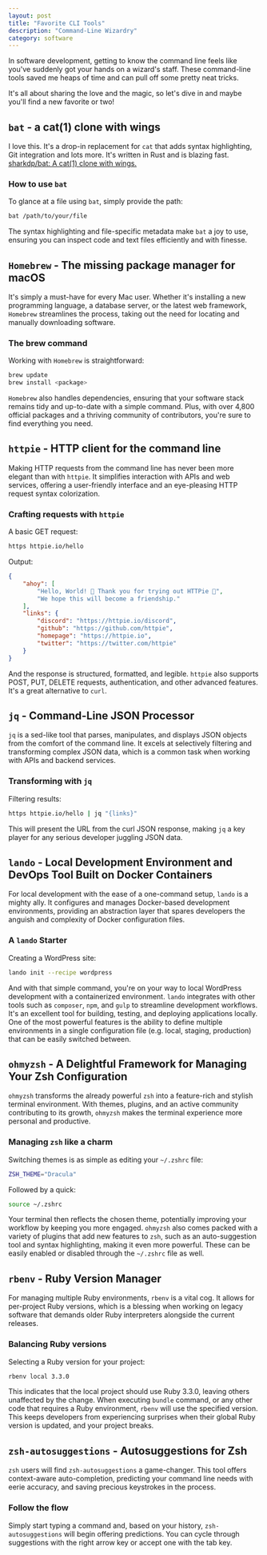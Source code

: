 ```yaml
---
layout: post
title: "Favorite CLI Tools"
description: "Command-Line Wizardry"
category: software
---
```


In software development, getting to know the command line feels like you've suddenly got your hands on a wizard's staff. These command-line tools saved me heaps of time and can pull off some pretty neat tricks.

It's all about sharing the love and the magic, so let's dive in and maybe you'll find a new favorite or two!

##  `bat` - a cat(1) clone with wings

I love this. It's a drop-in replacement for `cat` that adds syntax highlighting, Git integration and lots more. It's written in Rust and is blazing fast. [sharkdp/bat: A cat(1) clone with wings.](https://github.com/sharkdp/bat)

### How to use `bat`

To glance at a file using `bat`, simply provide the path:

```sh
bat /path/to/your/file
```

The syntax highlighting and file-specific metadata make `bat` a joy to use, ensuring you can inspect code and text files efficiently and with finesse.

## `Homebrew` - The missing package manager for macOS

It's simply a must-have for every Mac user. Whether it's installing a new programming language, a database server, or the latest web framework, `Homebrew` streamlines the process, taking out the need for locating and manually downloading software.

### The brew command

Working with `Homebrew` is straightforward:

```sh
brew update
brew install <package>
```

`Homebrew` also handles dependencies, ensuring that your software stack remains tidy and up-to-date with a simple command. Plus, with over 4,800 official packages and a thriving community of contributors, you're sure to find everything you need.

## `httpie` - HTTP client for the command line

Making HTTP requests from the command line has never been more elegant than with `httpie`. It simplifies interaction with APIs and web services, offering a user-friendly interface and an eye-pleasing HTTP request syntax colorization.

### Crafting requests with `httpie`

A basic GET request:

```sh
https httpie.io/hello
```

Output:

```json
{
    "ahoy": [
        "Hello, World! 👋 Thank you for trying out HTTPie 🥳",
        "We hope this will become a friendship."
    ],
    "links": {
        "discord": "https://httpie.io/discord",
        "github": "https://github.com/httpie",
        "homepage": "https://httpie.io",
        "twitter": "https://twitter.com/httpie"
    }
}
```

And the response is structured, formatted, and legible. `httpie` also supports POST, PUT, DELETE requests, authentication, and other advanced features. It's a great alternative to `curl`.

## `jq` - Command-Line JSON Processor

`jq` is a sed-like tool that parses, manipulates, and displays JSON objects from the comfort of the command line. It excels at selectively filtering and transforming complex JSON data, which is a common task when working with APIs and backend services.

### Transforming with `jq`

Filtering results:

```sh
https httpie.io/hello | jq "{links}"
```

This will present the URL from the curl JSON response, making `jq` a key player for any serious developer juggling JSON data.

## `lando` - Local Development Environment and DevOps Tool Built on Docker Containers

For local development with the ease of a one-command setup, `lando` is a mighty ally. It configures and manages Docker-based development environments, providing an abstraction layer that spares developers the anguish and complexity of Docker configuration files.

### A `lando` Starter

Creating a WordPress site:

```sh
lando init --recipe wordpress
```

And with that simple command, you're on your way to local WordPress development with a containerized environment. `lando` integrates with other tools such as `composer`, `npm`, and `gulp` to streamline development workflows. It's an excellent tool for building, testing, and deploying applications locally.  One of the most powerful features is the ability to define multiple environments in a single configuration file (e.g. local, staging, production) that can be easily switched between.

## `ohmyzsh` - A Delightful Framework for Managing Your Zsh Configuration

`ohmyzsh` transforms the already powerful `zsh` into a feature-rich and stylish terminal environment. With themes, plugins, and an active community contributing to its growth, `ohmyzsh` makes the terminal experience more personal and productive.

### Managing `zsh` like a charm

Switching themes is as simple as editing your `~/.zshrc` file:

```sh
ZSH_THEME="Dracula"
```

Followed by a quick:

```sh
source ~/.zshrc
```

Your terminal then reflects the chosen theme, potentially improving your workflow by keeping you more engaged. `ohmyzsh` also comes packed with a variety of plugins that add new features to `zsh`, such as an auto-suggestion tool and syntax highlighting, making it even more powerful. These can be easily enabled or disabled through the `~/.zshrc` file as well.

## `rbenv` - Ruby Version Manager

For managing multiple Ruby environments, `rbenv` is a vital cog. It allows for per-project Ruby versions, which is a blessing when working on legacy software that demands older Ruby interpreters alongside the current releases.

### Balancing Ruby versions

Selecting a Ruby version for your project:

```sh
rbenv local 3.3.0
```

This indicates that the local project should use Ruby 3.3.0, leaving others unaffected by the change. When executing `bundle` command, or any other code that requires a Ruby environment, `rbenv` will use the specified version. This keeps developers from experiencing surprises when their global Ruby version is updated, and your project breaks.

## `zsh-autosuggestions` - Autosuggestions for Zsh

`zsh` users will find `zsh-autosuggestions` a game-changer. This tool offers context-aware auto-completion, predicting your command line needs with eerie accuracy, and saving precious keystrokes in the process.

### Follow the flow

Simply start typing a command and, based on your history, `zsh-autosuggestions` will begin offering predictions. You can cycle through suggestions with the right arrow key or accept one with the tab key.
